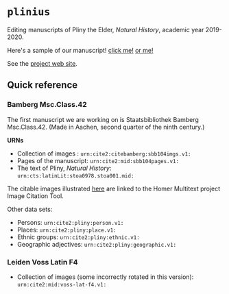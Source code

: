 # `plinius`


Editing manuscripts of Pliny the Elder, *Natural History*, academic year 2019-2020.

Here's a sample of our manuscript! [click me!](http://www.homermultitext.org/ict2/?urn=urn:cite2:citebamberg:sbb104imgs.v1:sbb00000104_00272) [or me!](http://www.homermultitext.org/ict2/?urn=urn:cite2:citebamberg:sbb104imgs.v1:sbb00000104_00259)

See the [project web site](https://hcmid.github.io/plinius/).


## Quick reference


### Bamberg Msc.Class.42

The first manuscript we are working on is Staatsbibliothek Bamberg Msc.Class.42.  (Made in Aachen, second quarter of the ninth century.)

**URNs**


-   Collection of images :   `urn:cite2:citebamberg:sbb104imgs.v1:`
-   Pages of the manuscript:  `urn:cite2:mid:sbb104pages.v1:`
-   The text of Pliny, *Natural History*: `urn:cts:latinLit:stoa0978.stoa001.mid:`

The citable images illustrated [here](https://github.com/HCMID/plinius/blob/master/views/sbb104.md) are linked to the Homer Multitext project Image Citation Tool.


Other data sets:

-   Persons: `urn:cite2:pliny:person.v1:`
-   Places: `urn:cite2:pliny:place.v1:`
-   Ethnic groups: `urn:cite2:pliny:ethnic.v1:`
-   Geographic adjectives: `urn:cite2:pliny:geographic.v1:`


### Leiden Voss Latin F4

- Collection of images (some incorrectly rotated in this version):  `urn:cite2:mid:voss-lat-f4.v1:`
